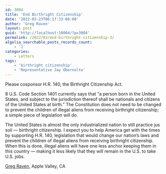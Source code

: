 ```yaml
---
id: 3004
title: 'End Birthright Citizenship'
date: '2022-03-23T06:17:33-08:00'
author: 'Greg Raven'
layout: post
guid: 'http://localhost:10004/?p=3004'
permalink: /2022/03/end-birthright-citizenship-3/
algolia_searchable_posts_records_count:
    - '1'
categories:
    - Letters
tags:
    - 'birthright citizenship'
    - 'Representative Jay Obernolte'
---
```


Please cosponsor H.R. 140, the Birthright Citizenship Act.

8 U.S. Code Section 1401 currently says that “a person born in the United States, and subject to the jurisdiction thereof shall be nationals and citizens of the United States at birth.” The Constitution does not need to be changed to prevent the children of illegal aliens from receiving birthright citizenship; a simple piece of legislation will do.

The United States is almost the only industrialized nation to still practice jus soli — birthright citizenship. I expect you to help America get with the times by supporting H.R. 140, legislation that would change our nation’s laws and prevent the children of illegal aliens from receiving birthright citizenship. When this is done, illegal aliens will have one less anchor keeping them in this country — making it less likely that they will remain in the U.S. to take U.S. jobs.

[Greg Raven](https://www.gregraven.org/), Apple Valley, CA